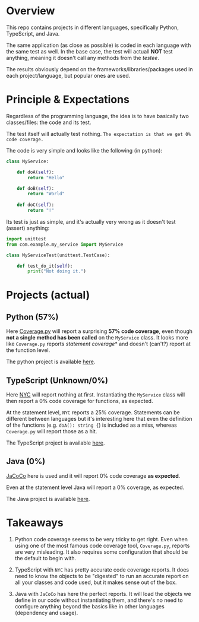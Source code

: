# Overview

This repo contains projects in different languages, specifically Python, TypeScript, and Java.

The same application (as close as possible) is coded in each language with the same test as well.
In the base case, the test will actuall **NOT** test anything, meaning it doesn't call any methods from the *testee*.

The results obviously depend on the frameworks/libraries/packages used in each project/language, but popular ones are used.

# Principle & Expectations

Regardless of the programming language, the idea is to have basically two classes/files: the code and its test.

The test itself will actually test nothing. `The expectation is that we get 0% code coverage.`


The code is very simple and looks like the following (in python):

```python
class MyService:

    def doA(self):
        return "Hello"

    def doB(self):
        return "World"
    
    def doC(self):
        return "!"
```

Its test is just as simple, and it's actually very wrong as it doesn't test (assert) anything:

```python
import unittest
from com.example.my_service import MyService

class MyServiceTest(unittest.TestCase):

    def test_do_it(self):
        print("Not doing it.")
```


# Projects (actual)

## Python (57%)

Here [Coverage.py](https://coverage.readthedocs.io/en/6.4.2/) will report a surprising **57% code coverage**, even though **not a single method has been called** on the `MyService` class.
It looks more like `Coverage.py` reports *statement coverage** and doesn't (can't?) report at the function level.

The python project is available [here](./python/myapp).

## TypeScript (Unknown/0%)

Here [NYC](https://github.com/istanbuljs/nyc) will report nothing at first. Instantiating the `MyService` class will then report a 0% code coverage for functions, as expected.

At the statement level, `NYC` reports a 25% coverage. Statements can be different between languages but it's interesting here that even the definition of the functions (e.g. `doA(): string {`) is included as a miss, whereas `Coverage.py` will report those as a hit.

The TypeScript project is available [here](./ts/myapp).

## Java (0%)

[JaCoCo](https://github.com/jacoco/jacoco) here is used and it will report 0% code coverage **as expected**.

Even at the statement level Java will report a 0% coverage, as expected.

The Java project is available [here](./java/myapp).

# Takeaways

1. Python code coverage seems to be very tricky to get right. Even when using one of the most famous code coverage tool, `Coverage.py`, reports are very misleading. It also requires some configuration that should be the default to begin with.

2. TypeScript with `NYC` has pretty accurate code coverage reports. It does need to know the objects to be "digested" to run an accurate report on all your classes and code used, but it makes sense out of the box.

3. Java with `JaCoCo` has here the perfect reports. It will load the objects we define in our code without instantiating them, and there's no need to configure anything beyond the basics like in other languages (dependency and usage).
